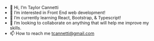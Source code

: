 - 👋 Hi, I’m Taylor Cannetti
- 👀 I’m interested in Front End web development!
- 🌱 I’m currently learning React, Bootstrap, & Typescript! 
- 💞️ I’m looking to collaborate on anything that will help me improve my skills.
- 📫 How to reach me tcannetti@gmail.com

<!---
tcannetti/tcannetti is a ✨ special ✨ repository because its `README.md` (this file) appears on your GitHub profile.
You can click the Preview link to take a look at your changes.
--->
